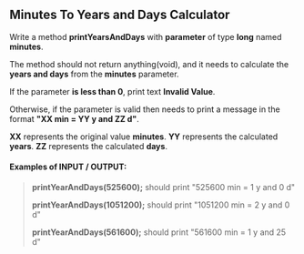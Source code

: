 ## Minutes To Years and Days Calculator

Write a method **printYearsAndDays** with **parameter** of type **long** named **minutes**.

The method should not return anything(void), and it needs to calculate the 
**years and days** from the **minutes** parameter.

If the parameter **is less than 0**, print text **Invalid Value**.

Otherwise, if the parameter is valid then needs to print a message in the format
**"XX min = YY y and ZZ d"**.

**XX** represents the original value **minutes**.
**YY** represents the calculated **years**.
**ZZ** represents the calculated **days**.

#### Examples of INPUT / OUTPUT:
> **printYearAndDays(525600);** should print "525600 min = 1 y and 0 d"
> 
> **printYearAndDays(1051200);** should print "1051200 min = 2 y and 0 d"
> 
> **printYearAndDays(561600);** should print "561600 min = 1 y and 25 d"